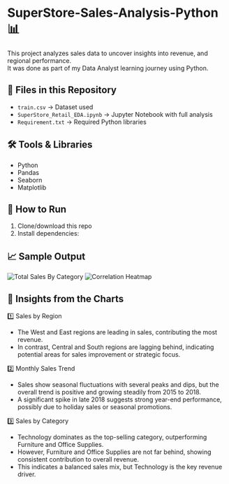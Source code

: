 # SuperStore-Sales-Analysis-Python 📊
This project analyzes sales data to uncover insights into revenue, and regional performance.  
It was done as part of my Data Analyst learning journey using Python.

## 📂 Files in this Repository
- `train.csv` → Dataset used
- `SuperStore_Retail_EDA.ipynb` → Jupyter Notebook with full analysis
- `Requirement.txt` → Required Python libraries

## 🛠 Tools & Libraries
- Python
- Pandas
- Seaborn
- Matplotlib

## 🚀 How to Run
1. Clone/download this repo
2. Install dependencies:

## 📈 Sample Output
![Total Sales By Category](https://github.com/user-attachments/assets/10a9dbf1-0dd7-4538-b11e-d613108c63da)
![Correlation Heatmap](https://github.com/user-attachments/assets/d52b2685-b59c-4312-a708-6176dacc41ae)

## 📃 Insights from the Charts

1️⃣ Sales by Region
- The West and East regions are leading in sales, contributing the most revenue.
- In contrast, Central and South regions are lagging behind, indicating potential areas for sales improvement or strategic focus.

2️⃣ Monthly Sales Trend
- Sales show seasonal fluctuations with several peaks and dips, but the overall trend is positive and growing steadily from 2015 to 2018.
- A significant spike in late 2018 suggests strong year-end performance, possibly due to holiday sales or seasonal promotions.

3️⃣ Sales by Category
- Technology dominates as the top-selling category, outperforming Furniture and Office Supplies.
- However, Furniture and Office Supplies are not far behind, showing consistent contribution to overall revenue.
- This indicates a balanced sales mix, but Technology is the key revenue driver.
